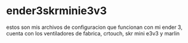 # ender3skrminie3v3
estos son mis archivos de configuracion que funcionan con mi ender 3, cuenta con los ventiladores de fabrica, crtouch, skr mini e3v3 y marlin 
